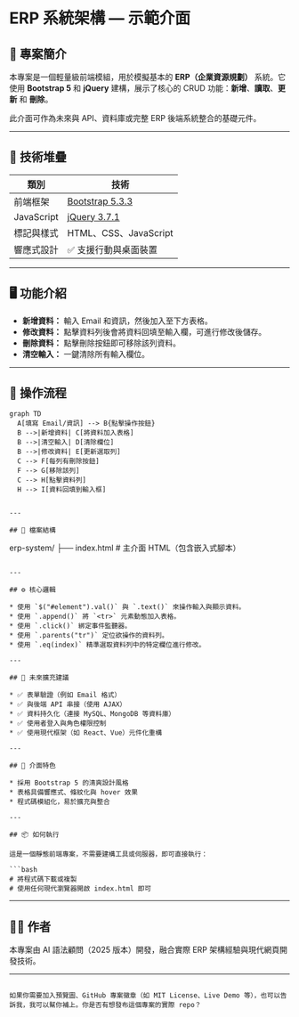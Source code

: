 # ERP 系統架構 — 示範介面

## 📌 專案簡介

本專案是一個輕量級前端模組，用於模擬基本的 **ERP（企業資源規劃）** 系統。它使用 **Bootstrap 5** 和 **jQuery** 建構，展示了核心的 CRUD 功能：**新增**、**讀取**、**更新** 和 **刪除**。

此介面可作為未來與 API、資料庫或完整 ERP 後端系統整合的基礎元件。

---

## 🧱 技術堆疊

| 類別         | 技術                                          |
|--------------|-----------------------------------------------|
| 前端框架     | [Bootstrap 5.3.3](https://getbootstrap.com)    |
| JavaScript   | [jQuery 3.7.1](https://jquery.com)            |
| 標記與樣式   | HTML、CSS、JavaScript                         |
| 響應式設計   | ✅ 支援行動與桌面裝置                         |

---

## 🖥️ 功能介紹

- **新增資料：** 輸入 Email 和資訊，然後加入至下方表格。
- **修改資料：** 點擊資料列後會將資料回填至輸入欄，可進行修改後儲存。
- **刪除資料：** 點擊刪除按鈕即可移除該列資料。
- **清空輸入：** 一鍵清除所有輸入欄位。

---

## 🔁 操作流程

```mermaid
graph TD
  A[填寫 Email/資訊] --> B{點擊操作按鈕}
  B -->|新增資料| C[將資料加入表格]
  B -->|清空輸入| D[清除欄位]
  B -->|修改資料| E[更新選取列]
  C --> F[每列有刪除按鈕]
  F --> G[移除該列]
  C --> H[點擊資料列]
  H --> I[資料回填到輸入框]


---

## 📁 檔案結構

```
erp-system/
├── index.html       # 主介面 HTML（包含嵌入式腳本）
```

---

## ⚙️ 核心邏輯

* 使用 `$("#element").val()` 與 `.text()` 來操作輸入與顯示資料。
* 使用 `.append()` 將 `<tr>` 元素動態加入表格。
* 使用 `.click()` 綁定事件監聽器。
* 使用 `.parents("tr")` 定位欲操作的資料列。
* 使用 `.eq(index)` 精準選取資料列中的特定欄位進行修改。

---

## 🚀 未來擴充建議

* ✅ 表單驗證（例如 Email 格式）
* ✅ 與後端 API 串接（使用 AJAX）
* ✅ 資料持久化（連接 MySQL、MongoDB 等資料庫）
* ✅ 使用者登入與角色權限控制
* ✅ 使用現代框架（如 React、Vue）元件化重構

---

## 📸 介面特色

* 採用 Bootstrap 5 的清爽設計風格
* 表格具備響應式、條紋化與 hover 效果
* 程式碼模組化，易於擴充與整合

---

## 📦 如何執行

這是一個靜態前端專案，不需要建構工具或伺服器，即可直接執行：

```bash
# 將程式碼下載或複製
# 使用任何現代瀏覽器開啟 index.html 即可
```

---

## 👨‍💻 作者

本專案由 AI 語法顧問（2025 版本）開發，融合實際 ERP 架構經驗與現代網頁開發技術。

---

```

如果你需要加入預覽圖、GitHub 專案徽章（如 MIT License、Live Demo 等），也可以告訴我，我可以幫你補上。你是否有想發布這個專案的實際 repo？
```
